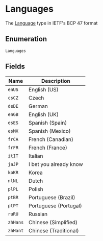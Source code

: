 
# Languages

The [Language](#/rest/models/structures/language) type in IETF's BCP 47 format

## Enumeration

`Languages`

## Fields

| Name | Description |
|  --- | --- |
| `enUS` | English (US) |
| `csCZ` | Czech |
| `deDE` | German |
| `enGB` | English (UK) |
| `esES` | Spanish (Spain) |
| `esMX` | Spanish (Mexico) |
| `frCA` | French (Canadian) |
| `frFR` | French (France) |
| `itIT` | Italian |
| `jaJP` | I bet you already know |
| `koKR` | Korea |
| `nlNL` | Dutch |
| `plPL` | Polish |
| `ptBR` | Portuguese (Brazil) |
| `ptPT` | Portuguese (Portugal) |
| `ruRU` | Russian |
| `zhHans` | Chinese (Simplified) |
| `zhHant` | Chinese (Traditional) |

